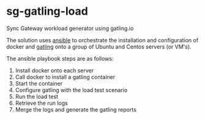 # sg-gatling-load
Sync Gateway workload generator using gatling.io

The solution uses [ansible](www.ansible.com) to orchestrate the installation and configuration of docker and [gatling](gatling.io) onto a group of Ubuntu and Centos servers (or VM's).

The ansible playbook steps are as follows:

1) Install docker onto each server
2) Call docker to install a gatling container
3) Start the container
4) Configure gatling with the load test scenario
5) Run the load test
6) Retrieve the run logs
7) Merge the logs and generate the gatling reports
